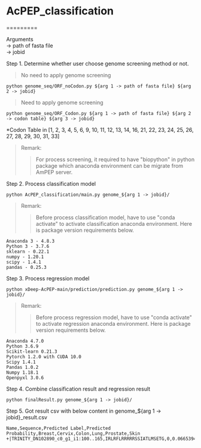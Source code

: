 # AcPEP_classification
=========

Arguments <br>
-> path of fasta file <br>
-> jobid <br>

Step 1. Determine whether user choose genome screening method or not. 

>No need to apply genome screening
	
	python genome_seq/ORF_noCodon.py ${arg 1 -> path of fasta file} ${arg 2 -> jobid}

>Need to apply genome screening
	
	python genome_seq/ORF_Codon.py ${arg 1 -> path of fasta file} ${arg 2 -> codon table} ${arg 3 -> jobid}
	
*Codon Table in [1, 2, 3, 4, 5, 6, 9, 10, 11, 12, 13, 14, 16, 21, 22, 23, 24, 25, 26, 27, 28, 29, 30, 31, 33]

>Remark: 
>>For process screening, it required to have "biopython" in python package which anaconda environment can be migrate from AmPEP server. 

Step 2. Process classification model

	python AcPEP_classification/main.py genome_${arg 1 -> jobid}/

>Remark: 
>>Before process classification model, have to use "conda activate" to activate classification anaconda environment. Here is package version requirements below.

	Anaconda 3 - 4.8.3
	Python 3 - 3.7.6
	sklearn - 0.22.1
	numpy - 1.20.1
	scipy - 1.4.1
	pandas - 0.25.3

Step 3. Process regression model

	python xDeep-AcPEP-main/prediction/prediction.py genome_${arg 1 -> jobid}/

>Remark:
>>Before process regression model, have to use "conda activate" to activate regression anaconda environment. Here is package version requirements below.

	Anaconda 4.7.0
	Python 3.6.9
	Scikit-learn 0.21.3
	Pytorch 1.2.0 with CUDA 10.0
	Scipy 1.4.1
	Pandas 1.0.2
	Numpy 1.18.1
	Openpyxl 3.0.6

Step 4. Combine classification result and regression result

	python finalResult.py genome_${arg 1 -> jobid}/

Step 5. Got result csv with below content in genome_${arg 1 -> jobid}_result.csv

	Name,Sequence,Predicted Label,Predicted Probability,Breast,Cervix,Colon,Lung,Prostate,Skin
	+|TRINITY_DN102890_c0_g1_i1:100..165,IRLRFLRRRRRSSIATLMSETG,0,0.06653945045890704,191.619397,418.179679,250.175822,104.760344,192.834661,6.461527
